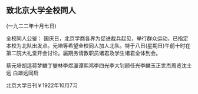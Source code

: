 ## 致北京大学全校同人

(一九二二年十月七日)

全校同人公鉴：
国庆日，北京学商各界为促进裁兵起见，举行群众运动，已指定本校为北队出发点。元培等希望全校同人加人北队。特于八日(星期日)午前十时在第二院大礼堂开会讨论。届期务请教职员诸君及学生诸君全体到会。

蔡元培胡适蒋梦麟丁燮林李煜瀛谭熙鸿李四光李大钊颜任光李麟玉正世杰周览沈士远  白雄远同启

北京大学日刊￥1922年10月7习

